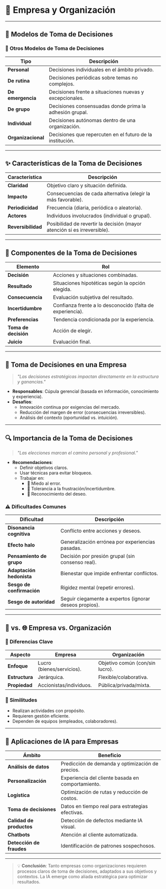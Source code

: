 # 🏢 **Empresa y Organización**  

---

## 📌 **Modelos de Toma de Decisiones**  

### 🔄 **Otros Modelos de Toma de Decisiones**  

| Tipo               | Descripción                                                                 |
|--------------------|-----------------------------------------------------------------------------|
| **Personal**       | Decisiones individuales en el ámbito privado.                               |
| **De rutina**      | Decisiones periódicas sobre temas no complejos.                             |
| **De emergencia**  | Decisiones frente a situaciones nuevas y excepcionales.                     |
| **De grupo**       | Decisiones consensuadas donde prima la adhesión grupal.                     |
| **Individual**     | Decisiones autónomas dentro de una organización.                            |
| **Organizacional** | Decisiones que repercuten en el futuro de la institución.                   |

---

## ✨ **Características de la Toma de Decisiones**  

| Característica   | Descripción                                                                 |
|------------------|-----------------------------------------------------------------------------|
| **Claridad**     | Objetivo claro y situación definida.                                        |
| **Impacto**      | Consecuencias de cada alternativa (elegir la más favorable).                |
| **Periodicidad** | Frecuencia (diaria, periódica o aleatoria).                                 |
| **Actores**      | Individuos involucrados (individual o grupal).                              |
| **Reversibilidad**| Posibilidad de revertir la decisión (mayor atención si es irreversible).    |

---

## 🧩 **Componentes de la Toma de Decisiones**  

| Elemento           | Rol                                                                         |
|--------------------|-----------------------------------------------------------------------------|
| **Decisión**       | Acciones y situaciones combinadas.                                          |
| **Resultado**      | Situaciones hipotéticas según la opción elegida.                            |
| **Consecuencia**   | Evaluación subjetiva del resultado.                                         |
| **Incertidumbre**  | Confianza frente a lo desconocido (falta de experiencia).                   |
| **Preferencias**   | Tendencia condicionada por la experiencia.                                  |
| **Toma de decisión**| Acción de elegir.                                                          |
| **Juicio**         | Evaluación final.                                                           |

---

## 💼 **Toma de Decisiones en una Empresa**  

> *"Las decisiones estratégicas impactan directamente en la estructura y ganancias."*  

- **Responsables**: Cúpula gerencial (basada en información, conocimiento y experiencia).  
- **Desafíos**:  
  - Innovación continua por exigencias del mercado.  
  - Reducción del margen de error (consecuencias irreversibles).  
  - Análisis del contexto (oportunidad vs. intuición).  

---

## 🔍 **Importancia de la Toma de Decisiones**  

> *"Las elecciones marcan el camino personal y profesional."*  

- **Recomendaciones**:  
  - Definir objetivos claros.  
  - Usar técnicas para evitar bloqueos.  
  - Trabajar en:  
    - 🚫 Miedo al error.  
    - 💪 Tolerancia a la frustración/incertidumbre.  
    - 🎯 Reconocimiento del deseo.  

### ⚠️ **Dificultades Comunes**  

| Dificultad                | Descripción                                                                 |
|---------------------------|-----------------------------------------------------------------------------|
| **Disonancia cognitiva**  | Conflicto entre acciones y deseos.                                          |
| **Efecto halo**           | Generalización errónea por experiencias pasadas.                            |
| **Pensamiento de grupo**  | Decisión por presión grupal (sin consenso real).                            |
| **Adaptación hedonista**  | Bienestar que impide enfrentar conflictos.                                  |
| **Sesgo de confirmación** | Rigidez mental (repetir errores).                                           |
| **Sesgo de autoridad**    | Seguir ciegamente a expertos (ignorar deseos propios).                      |

---

## 🏢 vs. 🌐 **Empresa vs. Organización**  

### 🔄 **Diferencias Clave**  

| Aspecto       | Empresa                                      | Organización                                |
|--------------|---------------------------------------------|--------------------------------------------|
| **Enfoque**  | Lucro (bienes/servicios).                   | Objetivo común (con/sin lucro).            |
| **Estructura**| Jerárquica.                                 | Flexible/colaborativa.                     |
| **Propiedad** | Accionistas/individuos.                     | Pública/privada/mixta.                     |

### 🤝 **Similitudes**  
- Realizan actividades con propósito.  
- Requieren gestión eficiente.  
- Dependen de equipos (empleados, colaboradores).  

---

## 🤖 **Aplicaciones de IA para Empresas**  

| Ámbito                          | Beneficio                                                                 |
|---------------------------------|--------------------------------------------------------------------------|
| **Análisis de datos**           | Predicción de demanda y optimización de precios.                         |
| **Personalización**             | Experiencia del cliente basada en comportamiento.                         |
| **Logística**                   | Optimización de rutas y reducción de costos.                             |
| **Toma de decisiones**          | Datos en tiempo real para estrategias efectivas.                         |
| **Calidad de productos**        | Detección de defectos mediante IA visual.                                |
| **Chatbots**                    | Atención al cliente automatizada.                                        |
| **Detección de fraudes**        | Identificación de patrones sospechosos.                                  |

---

> 💡 **Conclusión**: Tanto empresas como organizaciones requieren procesos claros de toma de decisiones, adaptados a sus objetivos y contextos. La IA emerge como aliada estratégica para optimizar resultados.  
